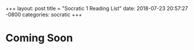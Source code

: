 +++
layout: post
title =  "Socratic 1 Reading List"
date:   2018-07-23 20:57:27 -0800
categories: socratic
+++


# Coming Soon